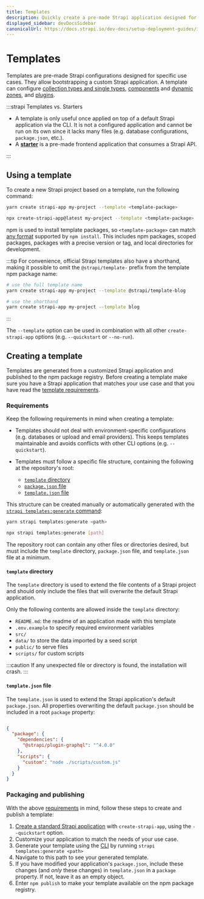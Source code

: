 ```yaml
---
title: Templates
description: Quickly create a pre-made Strapi application designed for a specific use case. It allows you to quickly bootstrap a custom Strapi application.
displayed_sidebar: devDocsSidebar
canonicalUrl: https://docs.strapi.io/dev-docs/setup-deployment-guides/installation/templates.md
---
```


# Templates

Templates are pre-made Strapi configurations designed for specific use cases. They allow bootstrapping a custom Strapi application. A template can configure [collection types and single types](/user-docs/content-types-builder/introduction-to-content-types-builder.md), [components](/dev-docs/backend-customization/models.md#components-2) and [dynamic zones](/dev-docs/backend-customization/models.md#dynamic-zones), and [plugins](/dev-docs/plugins/plugins-intro.md).

:::strapi Templates vs. Starters

- A template is only useful once applied on top of a default Strapi application via the CLI. It is not a configured application and cannot be run on its own since it lacks many files (e.g. database configurations, `package.json`, etc.).
- A **[starter](https://strapi.io/starters)** is a pre-made frontend application that consumes a Strapi API.

:::

## Using a template

To create a new Strapi project based on a template, run the following command:

<Tabs groupId="yarn-npm">

<TabItem value="yarn" label="Yarn">

```sh
yarn create strapi-app my-project --template <template-package>
```

</TabItem>

<TabItem value="npm" label="NPM">

```sh
npx create-strapi-app@latest my-project --template <template-package>
```

</TabItem>

</Tabs>

npm is used to install template packages, so `<template-package>` can match [any format](https://docs.npmjs.com/cli/v8/commands/npm-install) supported by `npm install`. This includes npm packages, scoped packages, packages with a precise version or tag, and local directories for development.

:::tip
For convenience, official Strapi templates also have a shorthand, making it possible to omit the `@strapi/template-` prefix from the template npm package name:

```sh
# use the full template name
yarn create strapi-app my-project --template @strapi/template-blog

# use the shorthand
yarn create strapi-app my-project --template blog
```

:::

The `--template` option can be used in combination with all other `create-strapi-app` options (e.g. `--quickstart` or `--no-run`).

## Creating a template

Templates are generated from a customized Strapi application and published to the npm package registry. Before creating a template make sure you have a Strapi application that matches your use case and that you have read the [template requirements](#requirements).

### Requirements

Keep the following requirements in mind when creating a template:

* Templates should not deal with environment-specific configurations (e.g. databases or upload and email providers). This keeps templates maintainable and avoids conflicts with other CLI options (e.g. `--quickstart`).

* Templates must follow a specific file structure, containing the following at the repository's root:
    * [`template` directory](#template-directory)
    * [`package.json` file](https://docs.npmjs.com/creating-a-package-json-file)
    * [`template.json` file](#template-json-file)

This structure can be created manually or automatically generated with the [`strapi templates:generate` command](/dev-docs/developer-resources/cli/CLI.md#strapi-templates-generate):

<Tabs groupId="yarn-npm">

<TabItem value="yarn" label="Yarn">

```sh
yarn strapi templates:generate <path>
```

</TabItem>

<TabItem value="npm" label="NPM">
  
```sh
npx strapi templates:generate [path]
```
  
</TabItem>

</Tabs>

The repository root can contain any other files or directories desired, but must include the `template` directory, `package.json` file, and `template.json` file at a minimum.

#### `template` directory

The `template` directory is used to extend the file contents of a Strapi project and should only include the files that will overwrite the default Strapi application.

Only the following contents are allowed inside the `template` directory:

- `README.md`: the readme of an application made with this template
- `.env.example` to specify required environment variables
- `src/`
- `data/` to store the data imported by a seed script
- `public/` to serve files
- `scripts/` for custom scripts

:::caution
If any unexpected file or directory is found, the installation will crash.
:::

#### `template.json` file

The `template.json` is used to extend the Strapi application's default `package.json`. All properties overwriting the default `package.json` should be included in a root `package` property:

```json title="./template.json"

{
  "package": {
    "dependencies": {
      "@strapi/plugin-graphql": "^4.0.0"
    },
    "scripts": {
      "custom": "node ./scripts/custom.js"
    }
  }
}
```

### Packaging and publishing

With the above [requirements](#requirements) in mind, follow these steps to create and publish a template:

1. [Create a standard Strapi application](../../getting-started/quick-start/) with `create-strapi-app`, using the `--quickstart` option.
2. Customize your application to match the needs of your use case.
3. Generate your template using the [CLI](/dev-docs/developer-resources/cli/CLI.md#strapi-templates-generate) by running `strapi templates:generate <path>`
4. Navigate to this path to see your generated template.
5. If you have modified your application's `package.json`, include these changes (and _only_ these changes) in `template.json` in a `package` property. If not, leave it as an empty object.
6. Enter `npm publish` to make your template available on the npm package registry.
